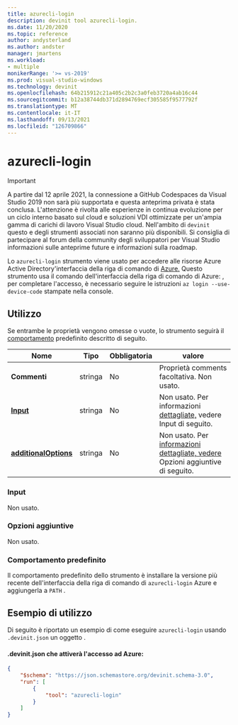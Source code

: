 ```yaml
---
title: azurecli-login
description: devinit tool azurecli-login.
ms.date: 11/20/2020
ms.topic: reference
author: andysterland
ms.author: andster
manager: jmartens
ms.workload:
- multiple
monikerRange: '>= vs-2019'
ms.prod: visual-studio-windows
ms.technology: devinit
ms.openlocfilehash: 64b215912c21a405c2b2c3a0feb3720a4ab16c44
ms.sourcegitcommit: b12a38744db371d2894769ecf305585f9577792f
ms.translationtype: MT
ms.contentlocale: it-IT
ms.lasthandoff: 09/13/2021
ms.locfileid: "126709866"
---
```

# <a name="azurecli-login"></a>azurecli-login

> [!IMPORTANT]
> A partire dal 12 aprile 2021, la connessione a GitHub Codespaces da Visual Studio 2019 non sarà più supportata e questa anteprima privata è stata conclusa. L'attenzione è rivolta alle esperienze in continua evoluzione per un ciclo interno basato sul cloud e soluzioni VDI ottimizzate per un'ampia gamma di carichi di lavoro Visual Studio cloud. Nell'ambito di `devinit` questo e degli strumenti associati non saranno più disponibili. Si consiglia di partecipare al forum della community degli sviluppatori per Visual Studio informazioni sulle anteprime future e informazioni sulla roadmap.

Lo `azurecli-login` strumento viene usato per accedere alle risorse Azure Active Directory'interfaccia della riga di comando di [Azure.](/cli/azure/authenticate-azure-cli?preserve-view=true&view=azure-cli-latest) Questo strumento usa il comando dell'interfaccia della riga di comando di Azure: , per completare l'accesso, è necessario seguire le istruzioni `az login --use-device-code` stampate nella console.

## <a name="usage"></a>Utilizzo

Se entrambe le proprietà vengono omesse o vuote, lo strumento seguirà il [comportamento](#default-behavior) predefinito descritto di seguito.

| Nome                                             | Tipo   | Obbligatoria | valore                                                                          |
|--------------------------------------------------|--------|----------|--------------------------------------------------------------------------------|
| **Commenti**                                     | stringa | No       | Proprietà comments facoltativa. Non usato.                                          |
| [**Input**](#input)                              | stringa | No       | Non usato. Per informazioni [dettagliate,](#input) vedere Input di seguito.                               |
| [**additionalOptions**](#additional-options)     | stringa | No       | Non usato. Per [informazioni dettagliate, vedere](#additional-options) Opzioni aggiuntive di seguito.     |

### <a name="input"></a>Input

Non usato.

### <a name="additional-options"></a>Opzioni aggiuntive

Non usato.

### <a name="default-behavior"></a>Comportamento predefinito

Il comportamento predefinito dello strumento è installare la versione più recente dell'interfaccia della riga di comando di `azurecli-login` Azure e aggiungerla a `PATH` .

## <a name="example-usage"></a>Esempio di utilizzo
Di seguito è riportato un esempio di come eseguire `azurecli-login` usando `.devinit.json` un oggetto .

#### <a name="devinitjson-that-will-trigger-azure-login"></a>.devinit.json che attiverà l'accesso ad Azure:

```json
{
    "$schema": "https://json.schemastore.org/devinit.schema-3.0",
    "run": [
        {
            "tool": "azurecli-login"
        }
    ]
}
```